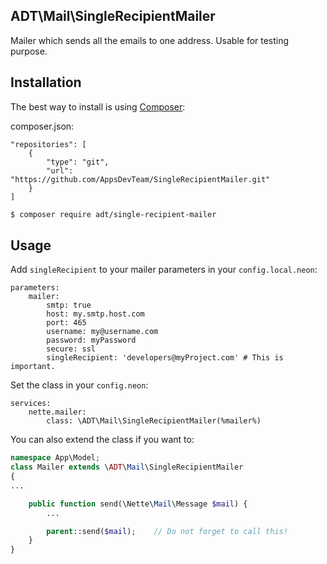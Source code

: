## ADT\Mail\SingleRecipientMailer

Mailer which sends all the emails to one address. Usable for testing purpose.

## Installation

The best way to install is using [Composer](http://getcomposer.org/):

composer.json:
```
"repositories": [
	{
		"type": "git",
		"url": "https://github.com/AppsDevTeam/SingleRecipientMailer.git"
    }
]
```

```sh
$ composer require adt/single-recipient-mailer
```

## Usage

Add `singleRecipient` to your mailer parameters in your `config.local.neon`:
```neon
parameters:
	mailer:
		smtp: true
		host: my.smtp.host.com
		port: 465
		username: my@username.com
		password: myPassword
		secure: ssl
		singleRecipient: 'developers@myProject.com' # This is important.
```

Set the class in your `config.neon`:
```neon
services:
	nette.mailer:
		class: \ADT\Mail\SingleRecipientMailer(%mailer%)
```

You can also extend the class if you want to:
```php
namespace App\Model;
class Mailer extends \ADT\Mail\SingleRecipientMailer
{
...

	public function send(\Nette\Mail\Message $mail) {
		...

		parent::send($mail);    // Do not forget to call this!
	}
}
```

